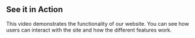 ## See it in Action

This video demonstrates the functionality of our website. You can see how users can interact with the site and how the different features work.
